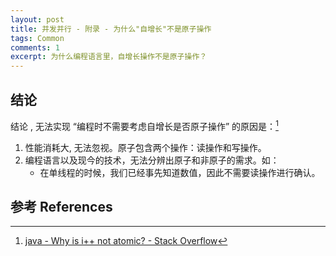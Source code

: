 ```yaml
---
layout: post
title: 并发并行 - 附录 - 为什么"自增长"不是原子操作
tags: Common
comments: 1
excerpt: 为什么编程语言里，自增长操作不是原子操作？
---
```


## 结论

结论 , 无法实现 “编程时不需要考虑自增长是否原子操作” 的原因是：[^1]

1. 性能消耗大, 无法忽视。原子包含两个操作：读操作和写操作。
2. 编程语言以及现今的技术，无法分辨出原子和非原子的需求。如：
   - 在单线程的时候，我们已经事先知道数值，因此不需要读操作进行确认。

## 参考 References

[^1]: ﻿[java - Why is i++ not atomic? - Stack Overflow](https://stackoverflow.com/questions/25168062/why-is-i-not-atomic)